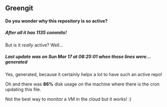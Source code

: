 ## Greengit

#### Do you wonder why this repository is so active?

##### After all it has 1135 commits!

But is it *really* active? Well...

##### Last update was on Sun Mar 17 at 08:25:01 when those lines were... generated

Yes, generated, because it certainly helps a lot to have such an active repo!

Oh and there was **86%** disk usage on the machine
where there is the cron updating this file.

Not the best way to monitor a VM in the cloud but it works! :)
